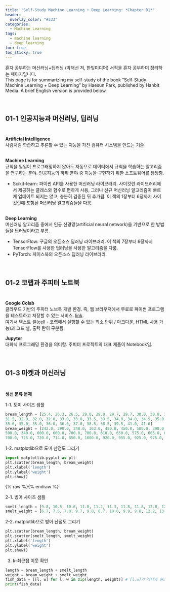 ```yaml
---
title: "Self-Study Machine Learning + Deep Learning: *Chapter 01*"
header:
  overlay_color: "#333"
categories:
  - Machine Learning
tags:
  - machine learning
  - deep learning
toc: true
toc_sticky: true
---
```



혼자 공부하는 머신러닝+딥러닝 (박해선 저, 한빛미디어) 서적을 혼자 공부하며 정리하는 페이지입니다.<br>
This page is for summarizing my self-study of the book “Self-Study Machine Learning + Deep Learning” by Haesun Park, published by Hanbit Media. A brief English version is provided below.<br><br><br>


## 01-1 인공지능과 머신러닝, 딥러닝<br><br>

**Artificial Intelligence**<br>
사람처럼 학습하고 추론할 수 있는 지능을 가진 컴퓨터 시스템을 만드는 기술<br><br>

**Machine Learning**<br>
규칙을 일일이 프로그래밍하지 않아도 자동으로 데이터에서 규칙을 학습하는 알고리즘을 연구하는 분야. 인공지능의 하위 분야 중 지능을 구현하기 위한 소프트웨어를 담당함.<br>
* Scikit-learn: 파이썬 API를 사용한 머신러닝 라이브러리. 사이킷런 라이브러리에서 제공하는 클래스와 함수로 편하게 사용, 그러나 신규 머신러닝 알고리즘이 빠르게 업데이트 되지는 않고, 충분히 검증된 뒤 추가됨. 이 책의 1장부터 6장까지 사이킷런에 포함된 머신러닝 알고리즘들을 다룸.<br><br>

**Deep Learning**<br>
머신러닝 알고리즘 중에서 인공 신경망(artificial neural network)을 기반으로 한 방법들을 딥러닝이라고 부름. <br>
* TensorFlow: 구글의 오픈소스 딥러닝 라이브러리. 이 책의 7장부터 9장까지 TensorFlow를 사용한 딥러닝을 사용한 알고리즘을 다룸.<br>
* PyTorch: 페이스북의 오픈소스 딥러닝 라이브러리.<br><br><br>


## 01-2 코랩과 주피터 노트북<br><br>

**Google Colab**<br>
클라우드 기반의 주피터 노브툭 개발 환경. 즉, 웹 브라우저에서 무료로 파이썬 프로그램을 테스트하고 저장할 수 있는 서비스. [link](https://colab.research.google.com "Colab").<br>
여기서 텍스트 셀(cell - 코랩에서 실행할 수 있는 최소 단위 / 마크다운, HTML 사용 가능)과 코드 셀, 출력 란이 구분됨.<br>

**Jupyter**<br>
대화식 프로그래밍 환경을 의미함. 주피터 프로젝트의 대표 제품이 Notebook임.<br><br><br>


## 01-3 마켓과 머신러닝<br><br>

**생선 분류 문제**<br>

1-1. 도미 사이즈 샘플
```python
bream_length = [25.4, 26.3, 26.5, 29.0, 29.0, 29.7, 29.7, 30.0, 30.0, 30.7, 31.0, 31.0, 
31.5, 32.0, 32.0, 32.0, 33.0, 33.0, 33.5, 33.5, 34.0, 34.0, 34.5, 35.0, 
35.0, 35.0, 35.0, 36.0, 36.0, 37.0, 38.5, 38.5, 39.5, 41.0, 41.0]
bream_weight = [242.0, 290.0, 340.0, 363.0, 430.0, 450.0, 500.0, 390.0, 450.0, 500.0, 475.0, 500.0, 
500.0, 340.0, 600.0, 600.0, 700.0, 700.0, 610.0, 650.0, 575.0, 685.0, 620.0, 680.0, 
700.0, 725.0, 720.0, 714.0, 850.0, 1000.0, 920.0, 955.0, 925.0, 975.0, 950.0]
```

1-2. matplotlib으로 도미 산점도 그리기
```python
import matplotlib.pyplot as plt
plt.scatter(bream_length, bream_weight)
plt.xlabel('length')
plt.ylabel('weight')
plt.show()
```

{% raw %}<img src="{{ site.url }}{{ site.baseurl }}/assets/images/ml0103_scatterplot.png" alt="">{% endraw %}

2-1. 빙어 사이즈 샘플
```python
smelt_length = [9.8, 10.5, 10.6, 11.0, 11.2, 11.3, 11.8, 11.8, 12.0, 12.2, 12.4, 13.0, 14.3, 15.0]
smelt_weight = [6.7, 7.5, 7.0, 9.7, 9.8, 8.7, 10.0, 9.9, 9.8, 12.2, 13.4, 12.2, 19.7, 19.9]
```

2-2. matplotlib으로 빙어 산점도 그리기
```python
plt.scatter(bream_length, bream_weight)
plt.scatter(smelt_length, smelt_weight)
plt.xlabel('length')
plt.ylabel('weight')
plt.show()
```

3. k-최근접 이웃 확인
```python
length = bream_length + smelt_length
weight = bream_weight + smelt_weight
fish_data = [[l, w] for l, w in zip(length, weight)] # [l,w]가 하나의 원소로 구성된 리스트
print(fish_data)
```